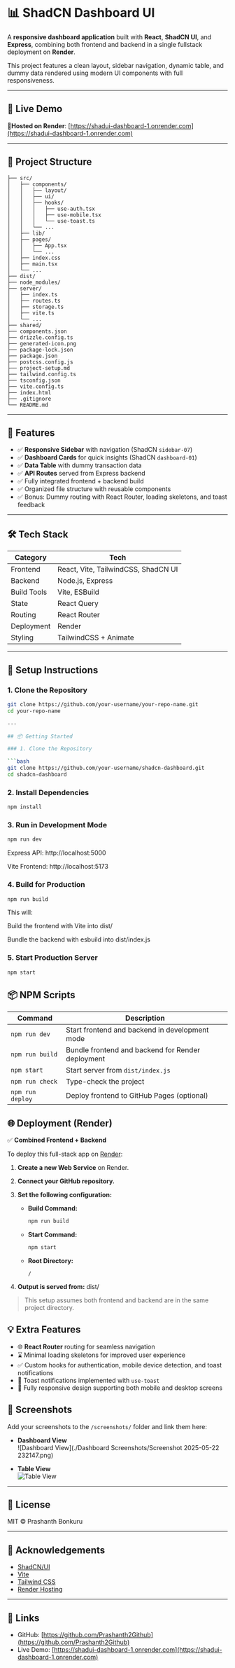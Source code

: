 # 📊 ShadCN Dashboard UI

A **responsive dashboard application** built with **React**, **ShadCN UI**, and **Express**, combining both frontend and backend in a single fullstack deployment on **Render**.

This project features a clean layout, sidebar navigation, dynamic table, and dummy data rendered using modern UI components with full responsiveness.

---

## 🚀 Live Demo

🔗**Hosted on Render**: [https://shadui-dashboard-1.onrender.com](https://shadui-dashboard-1.onrender.com)


---

## 📁 Project Structure
```plaintext
├── src/
│   ├── components/
│   │   ├── layout/
│   │   ├── ui/
│   │   ├── hooks/
│   │   │   ├── use-auth.tsx
│   │   │   ├── use-mobile.tsx
│   │   │   └── use-toast.ts
│   │   └── ...
│   ├── lib/
│   ├── pages/
│   │   ├── App.tsx
│   │   └── ...
│   ├── index.css
│   ├── main.tsx
│   └── ...
├── dist/
├── node_modules/
├── server/
│   ├── index.ts
│   ├── routes.ts
│   ├── storage.ts
│   ├── vite.ts
│   └── ...
├── shared/
├── components.json
├── drizzle.config.ts
├── generated-icon.png
├── package-lock.json
├── package.json
├── postcss.config.js
├── project-setup.md
├── tailwind.config.ts
├── tsconfig.json
├── vite.config.ts
├── index.html
├── .gitignore
└── README.md
```

---

## 🧩 Features

- ✅ **Responsive Sidebar** with navigation (ShadCN `sidebar-07`)
- ✅ **Dashboard Cards** for quick insights (ShadCN `dashboard-01`)
- ✅ **Data Table** with dummy transaction data
- ✅ **API Routes** served from Express backend
- ✅ Fully integrated frontend + backend build
- ✅ Organized file structure with reusable components
- ✅ Bonus: Dummy routing with React Router, loading skeletons, and toast feedback

---

## 🛠 Tech Stack

| Category     | Tech |
|--------------|------|
| Frontend     | React, Vite, TailwindCSS, ShadCN UI |
| Backend      | Node.js, Express |
| Build Tools  | Vite, ESBuild |
| State        | React Query |
| Routing      | React Router |
| Deployment   | Render |
| Styling      | TailwindCSS + Animate |

---

## 🔧 Setup Instructions

### 1. Clone the Repository

```bash
git clone https://github.com/your-username/your-repo-name.git
cd your-repo-name

---

## 📦 Getting Started

### 1. Clone the Repository

```bash
git clone https://github.com/your-username/shadcn-dashboard.git
cd shadcn-dashboard
```
### 2. Install Dependencies
```bash
npm install
```

### 3. Run in Development Mode
```bash
npm run dev
```
Express API: http://localhost:5000

Vite Frontend: http://localhost:5173

### 4. Build for Production
```bash
npm run build
```
This will:

Build the frontend with Vite into dist/

Bundle the backend with esbuild into dist/index.js

### 5. Start Production Server
```bash
npm start
```
## 📦 NPM Scripts

| Command           | Description                                      |
|------------------|--------------------------------------------------|
| `npm run dev`     | Start frontend and backend in development mode   |
| `npm run build`   | Bundle frontend and backend for Render deployment|
| `npm start`       | Start server from `dist/index.js`                |
| `npm run check`   | Type-check the project                          |
| `npm run deploy`  | Deploy frontend to GitHub Pages (optional)       |

## 🌐 Deployment (Render)

✅ **Combined Frontend + Backend**

To deploy this full-stack app on [Render](https://render.com):

1. **Create a new Web Service** on Render.
2. **Connect your GitHub repository.**
3. **Set the following configuration:**

   - **Build Command:**
     ```bash
     npm run build
     ```

   - **Start Command:**
     ```bash
     npm start
     ```

   - **Root Directory:**  
     ```
     /
     ```

4. **Output is served from:**
   dist/
>This setup assumes both frontend and backend are in the same project directory.

## 💡 Extra Features

- 🌐 **React Router** routing for seamless navigation  
- ⌛ Minimal loading skeletons for improved user experience  
- ✅ Custom hooks for authentication, mobile device detection, and toast notifications  
- 💬 Toast notifications implemented with `use-toast`  
- 📱 Fully responsive design supporting both mobile and desktop screens  


## 📸 Screenshots

Add your screenshots to the `/screenshots/` folder and link them here:

- **Dashboard View**  
  ![Dashboard View](./Dashboard Screenshots/Screenshot 2025-05-22 232147.png)

- **Table View**  
  ![Table View](./screenshots/table-view.png)

---

## 📃 License

MIT © Prashanth Bonkuru

---

## 🙌 Acknowledgements

- [ShadCN/UI](https://ui.shadcn.com/)  
- [Vite](https://vitejs.dev/)  
- [Tailwind CSS](https://tailwindcss.com/)  
- [Render Hosting](https://render.com/)

---

## 🔗 Links

- GitHub: [https://github.com/Prashanth2Github](https://github.com/Prashanth2Github)  
- Live Demo: [https://shadui-dashboard-1.onrender.com](https://shadui-dashboard-1.onrender.com)

